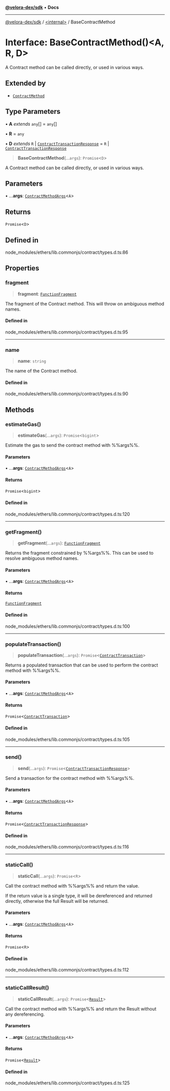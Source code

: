 [**@velora-dex/sdk**](../../README.md) • **Docs**

***

[@velora-dex/sdk](../../globals.md) / [\<internal\>](../README.md) / BaseContractMethod

# Interface: BaseContractMethod()\<A, R, D\>

A Contract method can be called directly, or used in various ways.

## Extended by

- [`ContractMethod`](ContractMethod.md)

## Type Parameters

• **A** *extends* `any`[] = `any`[]

• **R** = `any`

• **D** *extends* `R` \| [`ContractTransactionResponse`](../classes/ContractTransactionResponse.md) = `R` \| [`ContractTransactionResponse`](../classes/ContractTransactionResponse.md)

> **BaseContractMethod**(...`args`): `Promise`\<`D`\>

A Contract method can be called directly, or used in various ways.

## Parameters

• ...**args**: [`ContractMethodArgs`](../type-aliases/ContractMethodArgs.md)\<`A`\>

## Returns

`Promise`\<`D`\>

## Defined in

node\_modules/ethers/lib.commonjs/contract/types.d.ts:86

## Properties

### fragment

> **fragment**: [`FunctionFragment`](../classes/FunctionFragment.md)

The fragment of the Contract method. This will throw on ambiguous
 method names.

#### Defined in

node\_modules/ethers/lib.commonjs/contract/types.d.ts:95

***

### name

> **name**: `string`

The name of the Contract method.

#### Defined in

node\_modules/ethers/lib.commonjs/contract/types.d.ts:90

## Methods

### estimateGas()

> **estimateGas**(...`args`): `Promise`\<`bigint`\>

Estimate the gas to send the contract method with %%args%%.

#### Parameters

• ...**args**: [`ContractMethodArgs`](../type-aliases/ContractMethodArgs.md)\<`A`\>

#### Returns

`Promise`\<`bigint`\>

#### Defined in

node\_modules/ethers/lib.commonjs/contract/types.d.ts:120

***

### getFragment()

> **getFragment**(...`args`): [`FunctionFragment`](../classes/FunctionFragment.md)

Returns the fragment constrained by %%args%%. This can be used to
 resolve ambiguous method names.

#### Parameters

• ...**args**: [`ContractMethodArgs`](../type-aliases/ContractMethodArgs.md)\<`A`\>

#### Returns

[`FunctionFragment`](../classes/FunctionFragment.md)

#### Defined in

node\_modules/ethers/lib.commonjs/contract/types.d.ts:100

***

### populateTransaction()

> **populateTransaction**(...`args`): `Promise`\<[`ContractTransaction`](ContractTransaction.md)\>

Returns a populated transaction that can be used to perform the
 contract method with %%args%%.

#### Parameters

• ...**args**: [`ContractMethodArgs`](../type-aliases/ContractMethodArgs.md)\<`A`\>

#### Returns

`Promise`\<[`ContractTransaction`](ContractTransaction.md)\>

#### Defined in

node\_modules/ethers/lib.commonjs/contract/types.d.ts:105

***

### send()

> **send**(...`args`): `Promise`\<[`ContractTransactionResponse`](../classes/ContractTransactionResponse.md)\>

Send a transaction for the contract method with %%args%%.

#### Parameters

• ...**args**: [`ContractMethodArgs`](../type-aliases/ContractMethodArgs.md)\<`A`\>

#### Returns

`Promise`\<[`ContractTransactionResponse`](../classes/ContractTransactionResponse.md)\>

#### Defined in

node\_modules/ethers/lib.commonjs/contract/types.d.ts:116

***

### staticCall()

> **staticCall**(...`args`): `Promise`\<`R`\>

Call the contract method with %%args%% and return the value.

 If the return value is a single type, it will be dereferenced and
 returned directly, otherwise the full Result will be returned.

#### Parameters

• ...**args**: [`ContractMethodArgs`](../type-aliases/ContractMethodArgs.md)\<`A`\>

#### Returns

`Promise`\<`R`\>

#### Defined in

node\_modules/ethers/lib.commonjs/contract/types.d.ts:112

***

### staticCallResult()

> **staticCallResult**(...`args`): `Promise`\<[`Result`](../classes/Result.md)\>

Call the contract method with %%args%% and return the Result
 without any dereferencing.

#### Parameters

• ...**args**: [`ContractMethodArgs`](../type-aliases/ContractMethodArgs.md)\<`A`\>

#### Returns

`Promise`\<[`Result`](../classes/Result.md)\>

#### Defined in

node\_modules/ethers/lib.commonjs/contract/types.d.ts:125
